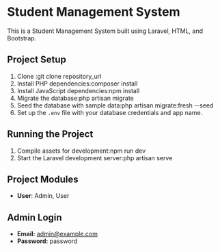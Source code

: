 



# Student Management System

This is a Student Management System built using Laravel, HTML, and Bootstrap.

## Project Setup

1. Clone :git clone repository_url
2. Install PHP dependencies:composer install
3. Install JavaScript dependencies:npm install
4. Migrate the database:php artisan migrate
5. Seed the database with sample data:php artisan migrate:fresh --seed
6. Set up the `.env` file with your database credentials and app name.

## Running the Project

1. Compile assets for development:npm run dev
2. Start the Laravel development server:php artisan serve

## Project Modules

- **User**: Admin, User

## Admin Login

- **Email:** admin@example.com
- **Password:** password
